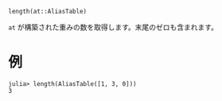 ```
length(at::AliasTable)
```

`at` が構築された重みの数を取得します。末尾のゼロも含まれます。

# 例

```jldoctest
julia> length(AliasTable([1, 3, 0]))
3
```
